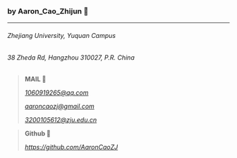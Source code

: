 ### by Aaron_Cao_Zhijun 🌳

---

###### *Zhejiang University, Yuquan Campus*

###### *38 Zheda Rd, Hangzhou 310027, P.R. China*



>**MAIL 📧**
>
>*1060919265@qq.com*
>
>*aaroncaozj@gmail.com*
>
>*3200105612@zju.edu.cn*

> **Github 🦾**
>
> *https://github.com/AaronCaoZJ*

